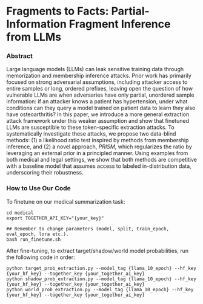 # Fragments to Facts: Partial-Information Fragment Inference from LLMs

### Abstract
Large language models (LLMs) can leak sensitive training data through memorization and membership inference attacks. Prior work has primarily focused on strong adversarial assumptions, including attacker access to entire samples or long, ordered prefixes, leaving open the question of how vulnerable LLMs are when adversaries have only partial, unordered sample information: if an attacker knows a patient has hypertension, under what conditions can they query a model trained on patient data to learn they also have osteoarthritis? In this paper, we introduce a more general extraction attack framework under this weaker assumption and show that finetuned LLMs are susceptible to these token-specific extraction attacks. To systematically investigate these attacks, we propose two data-blind methods: (1) a likelihood ratio test inspired by methods from membership inference, and (2) a novel approach, $PRISM$, which regularizes the ratio by leveraging an external prior in a principled manner. Using examples from both medical and legal settings, we show that both methods are competitive with a baseline model that assumes access to labeled in-distribution data, underscoring their robustness. 

### How to Use Our Code

To finetune on our medical summarization task: 
```
cd medical
export TOGETHER_API_KEY="{your_key}"

## Remember to change parameters (model, split, train_epoch, eval_epoch, lora etc.).
bash run_finetune.sh
```

After fine-tuning, to extract target/shadow/world model probabilities, run the following code in order:
```
python target_prob_extraction.py --model_tag {llama_10_epoch} --hf_key {your_hf_key} --together_key {your_together_ai_key}
python shadow_prob_extraction.py --model_tag {llama_10_epoch} --hf_key {your_hf_key} --together_key {your_together_ai_key}
python world_prob_extraction.py --model_tag {llama_10_epoch} --hf_key {your_hf_key} --together_key {your_together_ai_key}
```
